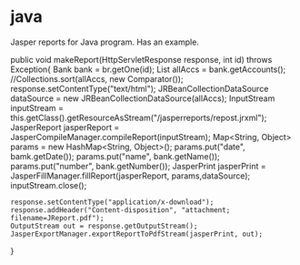 # java
Jasper reports for Java program. Has an example.

public void makeReport(HttpServletResponse response, int id) throws Exception{
	Bank bank = br.getOne(id);
	List<Account> allAccs = bank.getAccounts();
	//Collections.sort(allAccs, new Comparator());
	response.setContentType("text/html");
	JRBeanCollectionDataSource dataSource = new JRBeanCollectionDataSource(allAccs);
	InputStream inputStream = this.getClass().getResourceAsStream("/jasperreports/repost.jrxml");
	JasperReport jasperReport = JasperCompileManager.compileReport(inputStream);
	Map<String, Object> params = new HashMap<String, Object>();
	params.put("date", bamk.getDate());
	params.put("name", bank.getName());
	params.put("number", bank.getNumber());
	JasperPrint jasperPrint = JasperFillManager.fillReport(jasperReport, params,dataSource);
	inputStream.close();

	response.setContentType("application/x-download");
	response.addHeader("Content-disposition", "attachment; filename=JReport.pdf");
	OutputStream out = response.getOutputStream();
	JasperExportManager.exportReportToPdfStream(jasperPrint, out);
}
